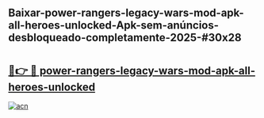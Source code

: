 ## Baixar-power-rangers-legacy-wars-mod-apk-all-heroes-unlocked-Apk-sem-anúncios-desbloqueado-completamente-2025-#30x28

# <h2><a href="https://ainizakaria.my?title=power-rangers-legacy-wars-mod-apk-all-heroes-unlocked&ref=22M">🔗👉 🔴 power-rangers-legacy-wars-mod-apk-all-heroes-unlocked</a></h2>

[![acn](https://github.com/user-attachments/assets/0f9c940e-d8b0-45ae-aac7-cd30a18b3e1c)](https://ainizakaria.my?title=power-rangers-legacy-wars-mod-apk-all-heroes-unlocked&ref=22M)

